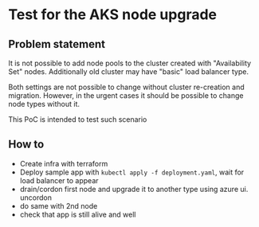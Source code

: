# Test for the AKS node upgrade

## Problem statement

It is not possible to add node pools to the cluster created with "Availability Set"
nodes. Additionally old cluster may have "basic" load balancer type. 

Both settings are not possible to change without cluster re-creation and migration. However, in the urgent cases it should be possible to change node types without it.

This PoC is intended to test such scenario

## How to

- Create infra with terraform
- Deploy sample app with `kubectl apply -f deployment.yaml`, wait for load balancer to appear
- drain/cordon first node and upgrade it to another type using azure ui. uncordon
- do same with 2nd node
- check that app is still alive and well

